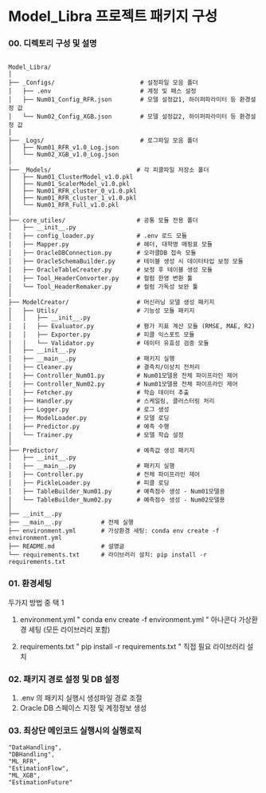 # Model_Libra 프로젝트 패키지 구성

### 00. 디렉토리 구성 및 설명

```

Model_Libra/
│
├── _Configs/                        # 설정파일 모음 폴더
│   ├── .env                         # 계정 및 패스 설정
│   ├── Num01_Config_RFR.json        # 모델 설정값1, 하이퍼파라미터 등 환경설정 값
│   └── Num02_Config_XGB.json        # 모델 설정값2, 하이퍼파라미터 등 환경설정 값
│
├── _Logs/                           # 로그파일 모음 폴더
│   ├── Num01_RFR_v1.0_Log.json
│   └── Num02_XGB_v1.0_Log.json
│
├── _Models/                        # 각 피클파일 저장소 폴더
│   ├── Num01_ClusterModel_v1.0.pkl
│   ├── Num01_ScalerModel_v1.0.pkl
│   ├── Num01_RFR_cluster_0_v1.0.pkl
│   ├── Num01_RFR_cluster_1_v1.0.pkl
│   └── Num01_RFR_Full_v1.0.pkl
│
├── core_utiles/                    # 공통 모듈 전용 폴더
│   ├── __init__.py
│   ├── config_loader.py            # .env 로드 모듈
│   ├── Mapper.py                   # 헤더, 대학명 매핑표 모듈
│   ├── OracleDBConnection.py       # 오라클DB 접속 모듈
│   ├── OracleSchemaBuilder.py      # 테이블 생성 시 데이터타입 보정 모듈
│   ├── OracleTableCreater.py       # 보정 후 테이블 생성 모듈
│   ├── Tool_HeaderConvorter.py     # 컬럼 한영 변환 툴
│   └── Tool_HeaderRemaker.py       # 컬럼 가독성 보완 툴
│
├── ModelCreator/                   # 머신러닝 모델 생성 패키지
│   ├── Utils/                      # 기능성 모듈 패키지
│   │   ├── __init__.py
│   │   ├── Evaluator.py            # 평가 지표 계산 모듈 (RMSE, MAE, R2)
│   │   ├── Exporter.py             # 피클 익스포트 모듈
│   │   └── Validator.py            # 데이터 유효성 검증 모듈
│   ├── __init__.py
│   ├── __main__.py                 # 패키지 실행
│   ├── Cleaner.py                  # 결측치/이상치 전처리
│   ├── Controller_Num01.py         # Num01모델용 전체 파이프라인 제어
│   ├── Controller_Num02.py         # Num01모델용 전체 파이프라인 제어
│   ├── Fetcher.py                  # 학습 데이터 추출
│   ├── Handler.py                  # 스케일링, 클러스터링 처리
│   ├── Logger.py                   # 로그 생성
│   ├── ModelLoader.py              # 모델 로딩
│   ├── Predictor.py                # 예측 수행
│   └── Trainer.py                  # 모델 학습 설정
│
├── Predictor/                      # 예측값 생성 패키지
│   ├── __init__.py
│   ├── __main__.py                 # 패키지 실행
│   ├── Controller.py               # 전체 파이프라인 제어
│   ├── PickleLoader.py             # 피클 로딩
│   ├── TableBuilder_Num01.py       # 예측점수 생성 - Num01모델용
│   └── TableBuilder_Num02.py       # 예측점수 생성 - Num02모델용
│
├── __init__.py
├── __main__.py           # 전체 실행
├── environment.yml       # 가상환경 세팅: conda env create -f environment.yml
├── README.md             # 설명글
└── requirements.txt      # 라이브러리 설치: pip install -r requirements.txt

```





### 01. 환경세팅

두가지 방법 중 택 1

1. environment.yml
" conda env create -f environment.yml " 아나콘다 가상환경 세팅 (모든 라이브러리 포함)

2. requirements.txt
" pip install -r requirements.txt "  직접 필요 라이브러리 설치

### 02. 패키지 경로 설정 및 DB 설정

1. .env 의 패키지 실행시 생성파일 경로 조절
2. Oracle DB 스페이스 지정 및 계정정보 생성

### 03. 최상단 메인코드 실행시의 실행로직

    "DataHandling",
    "DBHandling",
    "ML_RFR",
    "EstimationFlow",
    "ML_XGB",
    "EstimationFuture"